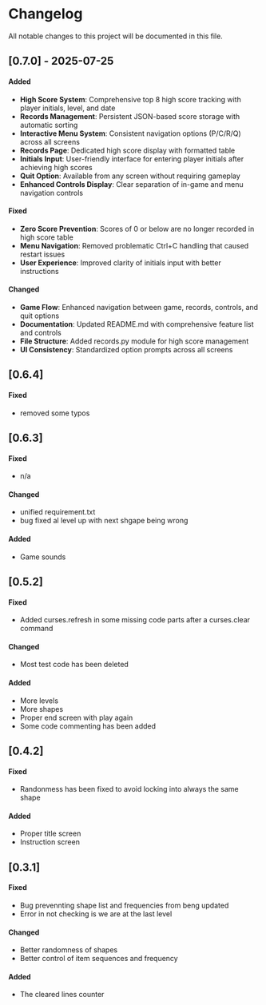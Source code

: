 # Changelog
All notable changes to this project will be documented in this file.

## [0.7.0] - 2025-07-25
#### Added
- **High Score System**: Comprehensive top 8 high score tracking with player initials, level, and date
- **Records Management**: Persistent JSON-based score storage with automatic sorting
- **Interactive Menu System**: Consistent navigation options (P/C/R/Q) across all screens
- **Records Page**: Dedicated high score display with formatted table
- **Initials Input**: User-friendly interface for entering player initials after achieving high scores
- **Quit Option**: Available from any screen without requiring gameplay
- **Enhanced Controls Display**: Clear separation of in-game and menu navigation controls

#### Fixed
- **Zero Score Prevention**: Scores of 0 or below are no longer recorded in high score table
- **Menu Navigation**: Removed problematic Ctrl+C handling that caused restart issues
- **User Experience**: Improved clarity of initials input with better instructions

#### Changed
- **Game Flow**: Enhanced navigation between game, records, controls, and quit options
- **Documentation**: Updated README.md with comprehensive feature list and controls
- **File Structure**: Added records.py module for high score management
- **UI Consistency**: Standardized option prompts across all screens

## [0.6.4]
#### Fixed 
 - removed some typos

## [0.6.3]
#### Fixed 
 - n/a

#### Changed 
 - unified requirement.txt
 - bug fixed al level up with next shgape being wrong

#### Added
 - Game sounds


## [0.5.2]
#### Fixed 
 - Added curses.refresh in some missing code parts after a curses.clear command

#### Changed 
 - Most test code has been deleted

#### Added
 - More levels
 - More shapes
 - Proper end screen with play again
 - Some code commenting has been added


## [0.4.2]
#### Fixed 
 - Randonmess has been fixed to avoid locking into always the same shape

#### Added
 - Proper title screen
 - Instruction screen


## [0.3.1]
#### Fixed 
 - Bug prevennting shape list and frequencies from beng updated
 - Error in not checking is we are at the last level

#### Changed 
 - Better randomness of shapes
 - Better control of item sequences and frequency

#### Added
 - The cleared lines counter
   
